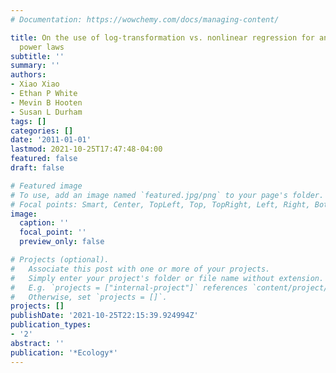 ```yaml
---
# Documentation: https://wowchemy.com/docs/managing-content/

title: On the use of log-transformation vs. nonlinear regression for analyzing biological
  power laws
subtitle: ''
summary: ''
authors:
- Xiao Xiao
- Ethan P White
- Mevin B Hooten
- Susan L Durham
tags: []
categories: []
date: '2011-01-01'
lastmod: 2021-10-25T17:47:48-04:00
featured: false
draft: false

# Featured image
# To use, add an image named `featured.jpg/png` to your page's folder.
# Focal points: Smart, Center, TopLeft, Top, TopRight, Left, Right, BottomLeft, Bottom, BottomRight.
image:
  caption: ''
  focal_point: ''
  preview_only: false

# Projects (optional).
#   Associate this post with one or more of your projects.
#   Simply enter your project's folder or file name without extension.
#   E.g. `projects = ["internal-project"]` references `content/project/deep-learning/index.md`.
#   Otherwise, set `projects = []`.
projects: []
publishDate: '2021-10-25T22:15:39.924994Z'
publication_types:
- '2'
abstract: ''
publication: '*Ecology*'
---
```


